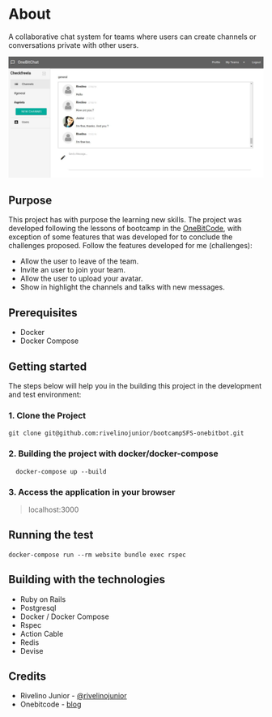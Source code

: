 # About

A collaborative chat system for teams where users can create channels or conversations private with other users.

![Screenshot](public/screenshot.jpeg)

## Purpose

This project has with purpose the learning new skills. The project was developed following the lessons of bootcamp in the [OneBitCode](onebitcode.com), with exception of some features that was developed for to conclude the challenges proposed. Follow the features developed for me (challenges):  
* Allow the user to leave of the team.
* Invite an user to join your team.
* Allow the user to upload your avatar.
* Show in highlight the channels and talks with new messages.

## Prerequisites

* Docker
* Docker Compose

## Getting started

The steps below will help you in the building this project in the development and test environment:

### 1. Clone the Project
```
git clone git@github.com:rivelinojunior/bootcampSFS-onebitbot.git
```

### 2. Building the project with docker/docker-compose
```
  docker-compose up --build
```

### 3. Access the application in your browser
> localhost:3000

## Running the test
```
docker-compose run --rm website bundle exec rspec
```

## Building with the technologies
* Ruby on Rails
* Postgresql
* Docker / Docker Compose
* Rspec
* Action Cable
* Redis
* Devise

## Credits
* Rivelino Junior - [@rivelinojunior](http://github.com/rivelinojunior)
* Onebitcode - [blog](http://www.onebitcode.com)